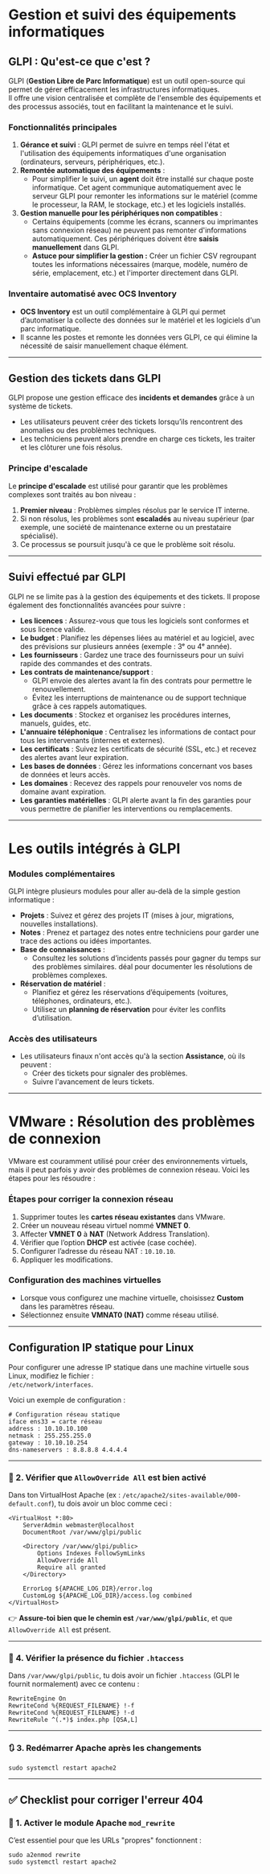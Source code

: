 # Gestion et suivi des équipements informatiques

## GLPI : Qu'est-ce que c'est ?  

GLPI (**Gestion Libre de Parc Informatique**) est un outil open-source qui permet de gérer efficacement les infrastructures informatiques.  
Il offre une vision centralisée et complète de l'ensemble des équipements et des processus associés, tout en facilitant la maintenance et le suivi.  

### Fonctionnalités principales
1. **Gérance et suivi** : GLPI permet de suivre en temps réel l'état et l'utilisation des équipements informatiques d'une organisation (ordinateurs, serveurs, périphériques, etc.).  
2. **Remontée automatique des équipements** :  
   - Pour simplifier le suivi, un **agent** doit être installé sur chaque poste informatique. Cet agent communique automatiquement avec le serveur GLPI pour remonter les informations sur le matériel (comme le processeur, la RAM, le stockage, etc.) et les logiciels installés.  
3. **Gestion manuelle pour les périphériques non compatibles** :  
   - Certains équipements (comme les écrans, scanners ou imprimantes sans connexion réseau) ne peuvent pas remonter d'informations automatiquement. Ces périphériques doivent être **saisis manuellement** dans GLPI.  
   - **Astuce pour simplifier la gestion :** Créer un fichier CSV regroupant toutes les informations nécessaires (marque, modèle, numéro de série, emplacement, etc.) et l'importer directement dans GLPI.  

### Inventaire automatisé avec **OCS Inventory**  
- **OCS Inventory** est un outil complémentaire à GLPI qui permet d’automatiser la collecte des données sur le matériel et les logiciels d'un parc informatique.  
- Il scanne les postes et remonte les données vers GLPI, ce qui élimine la nécessité de saisir manuellement chaque élément.  

---

## Gestion des tickets dans GLPI

GLPI propose une gestion efficace des **incidents et demandes** grâce à un système de tickets.  
- Les utilisateurs peuvent créer des tickets lorsqu’ils rencontrent des anomalies ou des problèmes techniques.  
- Les techniciens peuvent alors prendre en charge ces tickets, les traiter et les clôturer une fois résolus.

### Principe d'escalade
Le **principe d'escalade** est utilisé pour garantir que les problèmes complexes sont traités au bon niveau :  
1. **Premier niveau** : Problèmes simples résolus par le service IT interne.  
2. Si non résolus, les problèmes sont **escaladés** au niveau supérieur (par exemple, une société de maintenance externe ou un prestataire spécialisé).  
3. Ce processus se poursuit jusqu'à ce que le problème soit résolu.  

---

## Suivi effectué par GLPI  

GLPI ne se limite pas à la gestion des équipements et des tickets. Il propose également des fonctionnalités avancées pour suivre :  

- **Les licences** : Assurez-vous que tous les logiciels sont conformes et sous licence valide.  
- **Le budget** : Planifiez les dépenses liées au matériel et au logiciel, avec des prévisions sur plusieurs années (exemple : 3ᵉ ou 4ᵉ année).  
- **Les fournisseurs** : Gardez une trace des fournisseurs pour un suivi rapide des commandes et des contrats.  
- **Les contrats de maintenance/support** :  
  - GLPI envoie des alertes avant la fin des contrats pour permettre le renouvellement.  
  - Évitez les interruptions de maintenance ou de support technique grâce à ces rappels automatiques.  
- **Les documents** : Stockez et organisez les procédures internes, manuels, guides, etc.  
- **L'annuaire téléphonique** : Centralisez les informations de contact pour tous les intervenants (internes et externes).  
- **Les certificats** : Suivez les certificats de sécurité (SSL, etc.) et recevez des alertes avant leur expiration.  
- **Les bases de données** : Gérez les informations concernant vos bases de données et leurs accès.  
- **Les domaines** : Recevez des rappels pour renouveler vos noms de domaine avant expiration.  
- **Les garanties matérielles** : GLPI alerte avant la fin des garanties pour vous permettre de planifier les interventions ou remplacements.

---

# Les outils intégrés à GLPI

### Modules complémentaires
GLPI intègre plusieurs modules pour aller au-delà de la simple gestion informatique :  

- **Projets** : Suivez et gérez des projets IT (mises à jour, migrations, nouvelles installations).  
- **Notes** : Prenez et partagez des notes entre techniciens pour garder une trace des actions ou idées importantes.  
- **Base de connaissances** :  
  - Consultez les solutions d’incidents passés pour gagner du temps sur des problèmes similaires. 
	déal pour documenter les résolutions de problèmes complexes.  
- **Réservation de matériel** :  
  - Planifiez et gérez les réservations d’équipements (voitures, téléphones, ordinateurs, etc.).  
  - Utilisez un **planning de réservation** pour éviter les conflits d’utilisation.  

### Accès des utilisateurs
- Les utilisateurs finaux n'ont accès qu'à la section **Assistance**, où ils peuvent :  
  - Créer des tickets pour signaler des problèmes.  
  - Suivre l'avancement de leurs tickets.  

---

# VMware : Résolution des problèmes de connexion

VMware est couramment utilisé pour créer des environnements virtuels, mais il peut parfois y avoir des problèmes de connexion réseau. Voici les étapes pour les résoudre :  

### Étapes pour corriger la connexion réseau
1. Supprimer toutes les **cartes réseau existantes** dans VMware.  
2. Créer un nouveau réseau virtuel nommé **VMNET 0**.  
3. Affecter **VMNET 0** à **NAT** (Network Address Translation).  
4. Vérifier que l’option **DHCP** est activée (case cochée).  
5. Configurer l’adresse du réseau NAT : `10.10.10`.  
6. Appliquer les modifications.  

### Configuration des machines virtuelles
- Lorsque vous configurez une machine virtuelle, choisissez **Custom** dans les paramètres réseau.  
- Sélectionnez ensuite **VMNAT0 (NAT)** comme réseau utilisé.  

---

## Configuration IP statique pour Linux  

Pour configurer une adresse IP statique dans une machine virtuelle sous Linux, modifiez le fichier :  
`/etc/network/interfaces`.  

Voici un exemple de configuration :  

```plaintext
# Configuration réseau statique
iface ens33 = carte réseau
address : 10.10.10.100
netmask : 255.255.255.0
gateway : 10.10.10.254
dns-nameservers : 8.8.8.8 4.4.4.4
```

---

### 🔧 2. **Vérifier que `AllowOverride All` est bien activé**

Dans ton VirtualHost Apache (ex : `/etc/apache2/sites-available/000-default.conf`), tu dois avoir un bloc comme ceci :


```
<VirtualHost *:80>
    ServerAdmin webmaster@localhost
    DocumentRoot /var/www/glpi/public

    <Directory /var/www/glpi/public>
        Options Indexes FollowSymLinks
        AllowOverride All
        Require all granted
    </Directory>

    ErrorLog ${APACHE_LOG_DIR}/error.log
    CustomLog ${APACHE_LOG_DIR}/access.log combined
</VirtualHost>

```

👉 **Assure-toi bien que le chemin est `/var/www/glpi/public`**, et que `AllowOverride All` est présent.

---

### 🧪 4. **Vérifier la présence du fichier `.htaccess`**

Dans `/var/www/glpi/public`, tu dois avoir un fichier `.htaccess` (GLPI le fournit normalement) avec ce contenu :

```
RewriteEngine On
RewriteCond %{REQUEST_FILENAME} !-f
RewriteCond %{REQUEST_FILENAME} !-d
RewriteRule ^(.*)$ index.php [QSA,L]
```

---

### 🔃 3. **Redémarrer Apache après les changements** 


```
sudo systemctl restart apache2
```

---

## ✅ Checklist pour corriger l'erreur 404

### 🔧 1. **Activer le module Apache `mod_rewrite`**

C’est essentiel pour que les URLs "propres" fonctionnent :

```
sudo a2enmod rewrite
sudo systemctl restart apache2
```
